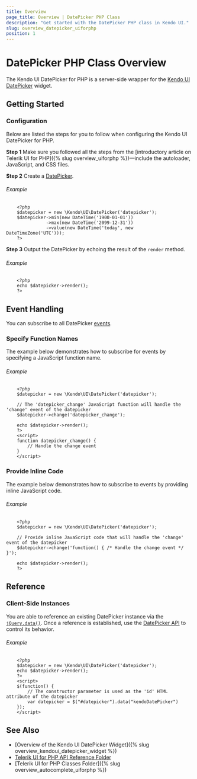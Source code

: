 ```yaml
---
title: Overview
page_title: Overview | DatePicker PHP Class
description: "Get started with the DatePicker PHP class in Kendo UI."
slug: overview_datepicker_uiforphp
position: 1
---
```


# DatePicker PHP Class Overview

The Kendo UI DatePicker for PHP is a server-side wrapper for the [Kendo UI DatePicker](/api/javascript/ui/datepicker) widget.

## Getting Started

### Configuration

Below are listed the steps for you to follow when configuring the Kendo UI DatePicker for PHP.

**Step 1** Make sure you followed all the steps from the [introductory article on Telerik UI for PHP]({% slug overview_uiforphp %})&mdash;include the autoloader, JavaScript, and CSS files.

**Step 2** Create a [DatePicker](/api/javascript/ui/datepicker).

###### Example

        <?php
        $datepicker = new \Kendo\UI\DatePicker('datepicker');
        $datepicker->min(new DateTime('1900-01-01'))
                   ->max(new DateTime('2099-12-31'))
                   ->value(new DateTime('today', new DateTimeZone('UTC')));
        ?>

**Step 3** Output the DatePicker by echoing the result of the `render` method.

###### Example

        <?php
        echo $datepicker->render();
        ?>

## Event Handling

You can subscribe to all DatePicker [events](/api/javascript/ui/datepicker#events).

### Specify Function Names

The example below demonstrates how to subscribe for events by specifying a JavaScript function name.

###### Example

        <?php
        $datepicker = new \Kendo\UI\DatePicker('datepicker');

        // The 'datepicker_change' JavaScript function will handle the 'change' event of the datepicker
        $datepicker->change('datepicker_change');

        echo $datepicker->render();
        ?>
        <script>
        function datepicker_change() {
            // Handle the change event
        }
        </script>

### Provide Inline Code

The example below demonstrates how to subscribe to events by providing inline JavaScript code.

###### Example

        <?php
        $datepicker = new \Kendo\UI\DatePicker('datepicker');

        // Provide inline JavaScript code that will handle the 'change' event of the datepicker
        $datepicker->change('function() { /* Handle the change event */ }');

        echo $datepicker->render();
        ?>

<!--*-->
## Reference

### Client-Side Instances

You are able to reference an existing DatePicker instance via the [`jQuery.data()`](http://api.jquery.com/jQuery.data/). Once a reference is established, use the [DatePicker API](/api/javascript/ui/datepicker#methods) to control its behavior.

###### Example

        <?php
        $datepicker = new \Kendo\UI\DatePicker('datepicker');
        echo $datepicker->render();
        ?>
        <script>
        $(function() {
            // The constructor parameter is used as the 'id' HTML attribute of the datepicker
            var datepicker = $("#datepicker").data("kendoDatePicker")
        });
        </script>

## See Also

* [Overview of the Kendo UI DatePicker Widget]({% slug overview_kendoui_datepicker_widget %})
* [Telerik UI for PHP API Reference Folder](/api/php/Kendo/UI/AutoComplete)
* [Telerik UI for PHP Classes Folder]({% slug overview_autocomplete_uiforphp %})
